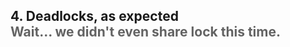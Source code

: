 <h2>4. Deadlocks, as expected <br/> <span style="color:rgb(99,99,99)">Wait... we didn't even share lock this time.</span></h2>